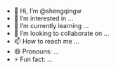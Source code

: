 - 👋 Hi, I’m @shengqingw
- 👀 I’m interested in ...
- 🌱 I’m currently learning ...
- 💞️ I’m looking to collaborate on ...
- 📫 How to reach me ...
- 😄 Pronouns: ...
- ⚡ Fun fact: ...

<!---
shengqingw/shengqingw is a ✨ special ✨ repository because its `README.md` (this file) appears on your GitHub profile.
You can click the Preview link to take a look at your changes.
--->
